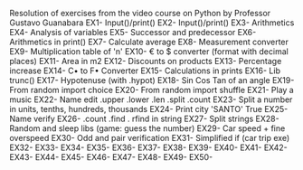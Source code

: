 Resolution of exercises from the video course on Python by Professor Gustavo Guanabara
EX1- Input()/print()
EX2- Input()/print()
EX3- Arithmetics
EX4- Analysis of variables
EX5- Successor and predecessor
EX6- Arithmetics in print()
EX7- Calculate average
EX8- Measurement converter
EX9- Multiplication table of 'n'
EX10- € to $ converter (format with decimal places)
EX11- Area in m2
EX12- Discounts on products
EX13- Percentage increase
EX14- C• to F• Converter
EX15- Calculations in prints
EX16- Lib trunc()
EX17- Hypotenuse (with .hypot)
EX18- Sin Cos Tan of an angle
EX19- From random import choice
EX20- From random import shuffle
EX21- Play a music
EX22- Name edit .upper .lower .len .split .count
EX23- Split a number in units, tenths, hundreds, thousands
EX24- Print city 'SANTO' True
EX25- Name verify 
EX26- .count .find . rfind in string
EX27- Split strings
EX28- Random and sleep libs (game: guess the number)
EX29- Car speed + fine overspeed
EX30- Odd and pair verification
EX31- Simplified if (car trip exe)
EX32-
EX33-
EX34-
EX35-
EX36-
EX37-
EX38-
EX39-
EX40-
EX41-
EX42-
EX43-
EX44-
EX45-
EX46-
EX47-
EX48-
EX49-
EX50-


